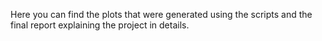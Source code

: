 Here you can find the plots that were generated using the scripts and the final report explaining the project in details.
